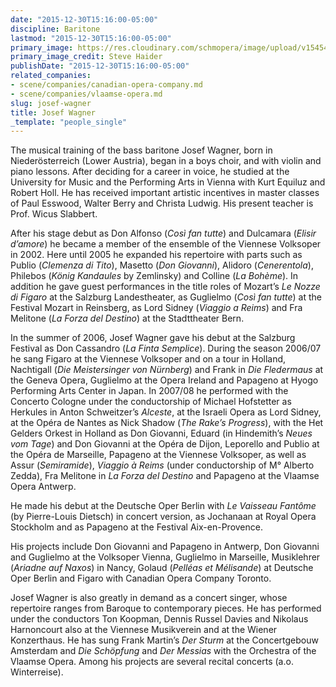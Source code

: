 ```yaml
---
date: "2015-12-30T15:16:00-05:00"
discipline: Baritone
lastmod: "2015-12-30T15:16:00-05:00"
primary_image: https://res.cloudinary.com/schmopera/image/upload/v1545409169/media/webhook-uploads/1451506532356/2015-12-30---Josef-Wagner.jpg.jpg
primary_image_credit: Steve Haider
publishDate: "2015-12-30T15:16:00-05:00"
related_companies:
- scene/companies/canadian-opera-company.md
- scene/companies/vlaamse-opera.md
slug: josef-wagner
title: Josef Wagner
_template: "people_single"
---
```


The musical training of the bass baritone Josef Wagner, born in Niederösterreich (Lower Austria), began in a boys choir, and with violin and piano lessons. After deciding for a career in voice, he studied at the University for Music and the Performing Arts in Vienna with Kurt Equiluz and Robert Holl. He has received important artistic incentives in master classes of Paul Esswood, Walter Berry and Christa Ludwig. His present teacher is Prof. Wicus Slabbert.

After his stage debut as Don Alfonso (*Così fan tutte*) and Dulcamara (*Elisir d’amore*) he became a member of the ensemble of the Viennese Volksoper in 2002. Here until 2005 he expanded his repertoire with parts such as Publio (*Clemenza di Tito*), Masetto (*Don Giovanni*), Alidoro (*Cenerentola*), Philebos (*König Kandaules* by Zemlinsky) and Colline (*La Bohème*). In addition he gave guest performances in the title roles of Mozart’s *Le Nozze di Figaro* at the Salzburg Landestheater, as Guglielmo (*Così fan tutte*) at the Festival Mozart in Reinsberg, as Lord Sidney (*Viaggio a Reims*) and Fra Melitone (*La Forza del Destino*) at the Stadttheater Bern. 

In the summer of 2006, Josef Wagner gave his debut at the Salzburg Festival as Don Cassandro (*La Finta Semplice*). During the season 2006/07 he sang Figaro at the Viennese Volksoper and on a tour in Holland, Nachtigall (*Die Meistersinger von Nürnberg*) and Frank in *Die Fledermaus* at the Geneva Opera, Guglielmo at the Opera Ireland and Papageno at Hyogo Performing Arts Center in Japan. In 2007/08 he performed with the Concerto Cologne under the conductorship of Michael Hofstetter as Herkules in Anton Schweitzer’s *Alceste*, at the Israeli Opera as Lord Sidney, at the Opéra de Nantes as Nick Shadow (*The Rake’s Progress*), with the Het Gelders Orkest in Holland as Don Giovanni, Eduard (in Hindemith’s *Neues vom Tage*) and Don Giovanni at the Opéra de Dijon, Leporello and Publio at the Opéra de Marseille, Papageno at the Viennese Volksoper, as well as Assur (*Semiramide*), *Viaggio à Reims* (under conductorship of M° Alberto Zedda), Fra Melitone in *La Forza del Destino* and Papageno at the Vlaamse Opera Antwerp.

He made his debut at the Deutsche Oper Berlin with *Le Vaisseau Fantôme* (by Pierre-Louis Dietsch) in concert version, as Jochanaan at Royal Opera Stockholm and as Papageno at the Festival Aix-en-Provence.

His projects include Don Giovanni and Papageno in Antwerp, Don Giovanni and Guglielmo at the Volksoper Vienna, Guglielmo in Marseille, Musiklehrer (*Ariadne auf Naxos*) in Nancy, Golaud (*Pelléas et Mélisande*) at Deutsche Oper Berlin and Figaro with Canadian Opera Company Toronto.

Josef Wagner is also greatly in demand as a concert singer, whose repertoire ranges from Baroque to contemporary pieces. He has performed under the conductors Ton Koopman, Dennis Russel Davies and Nikolaus Harnoncourt also at the Viennese Musikverein and at the Wiener Konzerthaus. He has sung Frank Martin’s *Der Sturm* at the Concertgebouw Amsterdam and *Die Schöpfung* and *Der Messias* with the Orchestra of the Vlaamse Opera. Among his projects are several recital concerts (a.o. Winterreise).
